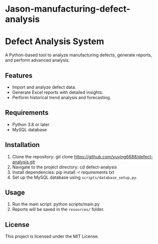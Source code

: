 # Jason-manufacturing-defect-analysis

# Defect Analysis System

A Python-based tool to analyze manufacturing defects, generate reports, and perform advanced analysis.

## Features
- Import and analyze defect data.
- Generate Excel reports with detailed insights.
- Perform historical trend analysis and forecasting.

## Requirements
- Python 3.8 or later
- MySQL database

## Installation
1. Clone the repository: git clone https://github.com/yuying6688/defect-analysis.git
2. Navigate to the project directory: cd defect-analysis
3. Install dependencies: pip install -r requirements.txt
4. Set up the MySQL database using `scripts/database_setup.py`.

## Usage
1. Run the main script: python scripts/main.py
2. Reports will be saved in the `resources/` folder.

## License
This project is licensed under the MIT License.
